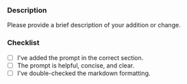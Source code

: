 ### Description

Please provide a brief description of your addition or change.

### Checklist

- [ ] I've added the prompt in the correct section.
- [ ] The prompt is helpful, concise, and clear.
- [ ] I've double-checked the markdown formatting.
